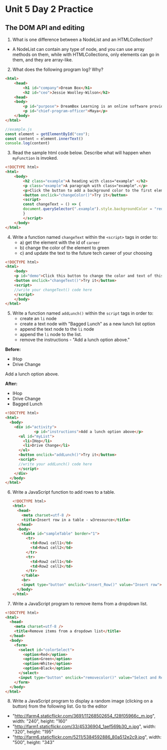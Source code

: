 # Unit 5 Day 2 Practice
## The DOM API and editing

1. What is one difference between a NodeList and an HTMLCollection?

- A NodeList can contain any type of node, and you can use array methods on them, while with HTMLCollections, only elements can go in them, and they are array-like.

2. What does the following program log? Why?

  ```html
  <html>
      <head>
          <h1 id="company">Dream Box</h1>
          <h2 id="ceo">Jessie Woolley-Wilson</h2>
      <head>
      <body>
          <p id="purpose"> DreamBox Learning is an online software provider that focuses on mathematics education.</p>
          <p id="chief-program-officer">Maya</p>
      </body>
  </html>
  ```

  ```javascript
  //example.js
  const element = getElementById("ceo");
  const content = element.innerText()
  console.log(content)
  ```


3. Read the sample html code below. Describe what will happen when `myFunction` is invoked.

  ```html
  <!DOCTYPE html>
  <html>
      <body>
          <h2 class="example">A heading with class="example" </h2>
          <p class="example">A paragraph with class="example".</p>
          <p>Click the button to add a background color to the first element in the document with class="example".</p>
          <button onclick="changeColor()">Try it</button>
          <script>
          const changeText = () => {
          document.querySelector(".example").style.backgroundColor = "red";
          }
          </script>
      </body>
  </html>
  ```

4. Write a function named `changeText` within the `<script>` tags in order to:
    - a) get the element with the id of `career`
    - b) change the color of the element to green
    - c) and update the text to the future tech career of your choosing

  ```html
  <!DOCTYPE html>
  <html>
      <body>
      <p id="demo">Click this button to change the color and text of this paragraph.</p>
      <button onclick="changeText()">Try it</button>
      <script>
      //write your changeText() code here
      </script>
      </body>
  </html>
  ```


5. Write a function named `addLunch()` within the `script` tags in order to:
    - create an `li` node
    - create a text node with "Bagged Lunch" as a new lunch list option
    - append the text node to the `li` node
    - append the `li` node to the list.
    - remove the instructions - "Add a lunch option above."

  **Before:**
  - IHop
  - Drive Change

  Add a lunch option above.

  **After:**
  - IHop
  - Drive Change
  - Bagged Lunch

  ```html
  <!DOCTYPE html>
  <html>
    <body>
      <div id="activity">
               <p id="instructions">Add a lunch option above</p>
        <ul id="myList">
          <li>IHop</li>
          <li>Drive Change</li>
        </ul>
        <button onclick="addLunch()">Try it</button>
        <script>
        //write your addLunch() code here
        </script>
      </div>
    </body>
  </html>
  ```

6. Write a JavaScript function to add rows to a table.

    ```html
    <!DOCTYPE html>
    <html>
      <head>
        <meta charset=utf-8 />
        <title>Insert row in a table - w3resource</title>
      </head>
      <body>
        <table id="sampleTable" border="1">
          <tr>
            <td>Row1 cell1</td>
            <td>Row1 cell2</td>
          </tr>
          <tr>
            <td>Row2 cell1</td>
            <td>Row2 cell2</td>
          </tr>
        </table>
        <br>
        <input type="button" onclick="insert_Row()" value="Insert row">
      </body>
    </html>
    ```



7. Write a JavaScript program to remove items from a dropdown list.
  ```html
  <!DOCTYPE html>
  <html>
    <head>
      <meta charset=utf-8 />
      <title>Remove items from a dropdown list</title>
    </head>
    <body>
      <form>
        <select id="colorSelect">
          <option>Red</option>
          <option>Green</option>
          <option>White</option>
          <option>Black</option>
        </select>
        <input type="button" onclick="removecolor()" value="Select and Remove">
      </form>
    </body>
  </html>
  ```

8. Write a JavaScript program to display a random image (clicking on a button) from the following list. Go to the editor

  * "http://farm4.staticflickr.com/3691/11268502654_f28f05966c_m.jpg", width: "240", height: "160"
  * "http://farm1.staticflickr.com/33/45336904_1aef569b30_n.jpg", width: "320", height: "195"
  * "http://farm6.staticflickr.com/5211/5384592886_80a512e2c9.jpg", width: "500", height: "343"
